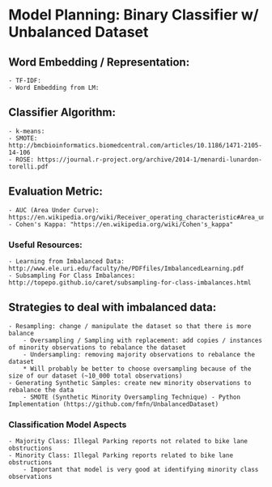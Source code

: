 # Model Planning: Binary Classifier w/ Unbalanced Dataset
## Word Embedding / Representation:
    - TF-IDF:
    - Word Embedding from LM:
## Classifier Algorithm:
    - k-means:
    - SMOTE: http://bmcbioinformatics.biomedcentral.com/articles/10.1186/1471-2105-14-106
    - ROSE: https://journal.r-project.org/archive/2014-1/menardi-lunardon-torelli.pdf
## Evaluation Metric:
    - AUC (Area Under Curve): https://en.wikipedia.org/wiki/Receiver_operating_characteristic#Area_under_the_curve
    - Cohen's Kappa: "https://en.wikipedia.org/wiki/Cohen's_kappa"

### Useful Resources:
    - Learning from Imbalanced Data: http://www.ele.uri.edu/faculty/he/PDFfiles/ImbalancedLearning.pdf
    - Subsampling For Class Imbalances: http://topepo.github.io/caret/subsampling-for-class-imbalances.html

## Strategies to deal with imbalanced data:
    - Resampling: change / manipulate the dataset so that there is more balance
        - Oversampling / Sampling with replacement: add copies / instances of minority observations to rebalance the dataset
        - Undersampling: removing majority observations to rebalance the dataset
        * Will probably be better to choose oversampling because of the size of our dataset (~10_000 total observations)
    - Generating Synthetic Samples: create new minority observations to rebalance the data
        - SMOTE (Synthetic Minority Oversampling Technique) - Python Implementation (https://github.com/fmfn/UnbalancedDataset)

### Classification Model Aspects
    - Majority Class: Illegal Parking reports not related to bike lane obstructions
    - Minority Class: Illegal Parking reports related to bike lane obstructions
        - Important that model is very good at identifying minority class observations
